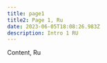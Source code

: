 ```yaml
---
title: page1
title2: Page 1, Ru
date: 2023-06-05T18:08:26.983Z
description: Intro 1 RU
---
```

Content, Ru
